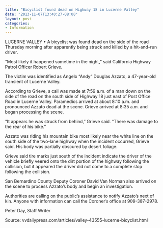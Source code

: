 ```yaml
---
title: "Bicyclist found dead on Highway 18 in Lucerne Valley"
date: "2013-11-07T13:40:27-08:00"
layout: post
categories:
- Information
---
```


LUCERNE VALLEY • A bicyclist was found dead on the side of the road Thursday morning after apparently being struck and killed by a hit-and-run driver.  
  
“Most likely it happened sometime in the night,” said California Highway Patrol Officer Robert Grieve.

The victim was identified as Angelo “Andy” Douglas Azzato, a 47-year-old transient of Lucerne Valley.

According to Grieve, a call was made at 7:59 a.m. of a man down on the side of the road on the south side of Highway 18 just east of Post Office Road in Lucerne Valley. Paramedics arrived at about 8:10 a.m. and pronounced Azzato dead at the scene. Grieve arrived at 8:35 a.m. and began processing the scene.

“It appears he was struck from behind,” Grieve said. “There was damage to the rear of his bike.”

Azzato was riding his mountain bike most likely near the white line on the south side of the two-lane highway when the incident occurred, Grieve said. His body was partially obscured by desert foliage.

Grieve said tire marks just south of the incident indicate the driver of the vehicle briefly veered onto the dirt portion of the highway following the collision, but it appeared the driver did not come to a complete stop following the collision.

San Bernardino County Deputy Coroner David Van Norman also arrived on the scene to process Azzato’s body and begin an investigation.

Authorities are calling on the public’s assistance to notify Azzato’s next of kin. Anyone with information can call the Coroner’s office at 909-387-2978.

Peter Day, Staff Writer

Source: vvdailypress.com/articles/valley-43555-lucerne-bicyclist.html